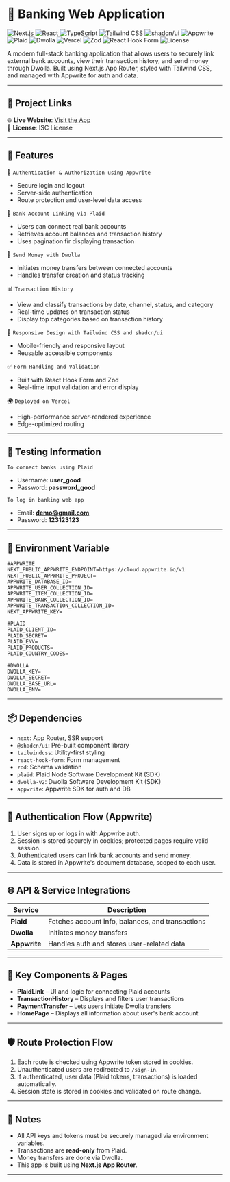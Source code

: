 # 🏦 Banking Web Application

![Next.js](https://img.shields.io/badge/Next.js-000?style=for-the-badge&logo=next.js&logoColor=white)
![React](https://img.shields.io/badge/React-20232a?style=for-the-badge&logo=react&logoColor=61dafb)
![TypeScript](https://img.shields.io/badge/TypeScript-3178c6?style=for-the-badge&logo=typescript&logoColor=white)
![Tailwind CSS](https://img.shields.io/badge/Tailwind_CSS-38bdf8?style=for-the-badge&logo=tailwind-css&logoColor=white)
![shadcn/ui](https://img.shields.io/badge/shadcn/ui-000000?style=for-the-badge&logo=vercel&logoColor=white)
![Appwrite](https://img.shields.io/badge/Appwrite-F02E65?style=for-the-badge&logo=appwrite&logoColor=white)
![Plaid](https://img.shields.io/badge/Plaid-000000?style=for-the-badge&logo=plaid&logoColor=white)
![Dwolla](https://img.shields.io/badge/Dwolla-FF6B00?style=for-the-badge&logoColor=white)
![Vercel](https://img.shields.io/badge/Vercel-000000?style=for-the-badge&logo=vercel&logoColor=white)
![Zod](https://img.shields.io/badge/Zod-3C3C3C?style=for-the-badge&logoColor=white)
![React Hook Form](https://img.shields.io/badge/React%20Hook%20Form-EC5990?style=for-the-badge&logo=reacthookform&logoColor=white)
![License](https://img.shields.io/badge/ISC-License-lightgrey)

A modern full-stack banking application that allows users to securely link external bank accounts, view their transaction history, and send money through Dwolla. Built using Next.js App Router, styled with Tailwind CSS, and managed with Appwrite for auth and data.

---

## 🔗 Project Links

🌐 **Live Website**: [Visit the App](https://banking-app-ivory-one.vercel.app/)  
📄 **License**: ISC License

---

## 🚀 Features

🔐 `Authentication & Authorization using Appwrite`

- Secure login and logout
- Server-side authentication
- Route protection and user-level data access

🏦 `Bank Account Linking via Plaid`

- Users can connect real bank accounts
- Retrieves account balances and transaction history
- Uses pagination fir displaying transaction

💸 `Send Money with Dwolla`

- Initiates money transfers between connected accounts
- Handles transfer creation and status tracking

📊 `Transaction History`

- View and classify transactions by date, channel, status, and category
- Real-time updates on transaction status
- Display top categories based on transaction history

🎨 `Responsive Design with Tailwind CSS and shadcn/ui`

- Mobile-friendly and responsive layout
- Reusable accessible components

✅ `Form Handling and Validation`

- Built with React Hook Form and Zod
- Real-time input validation and error display

🌍 `Deployed on Vercel`

- High-performance server-rendered experience
- Edge-optimized routing

---

## 🧪 Testing Information

`To connect banks using Plaid`

- Username: **user_good**
- Password: **password_good**

`To log in banking web app`

- Email: **demo@gmail.com**
- Password: **123123123**

---

## 🌱 Environment Variable

```env
#APPWRITE
NEXT_PUBLIC_APPWRITE_ENDPOINT=https://cloud.appwrite.io/v1
NEXT_PUBLIC_APPWRITE_PROJECT=
APPWRITE_DATABASE_ID=
APPWRITE_USER_COLLECTION_ID=
APPWRITE_ITEM_COLLECTION_ID=
APPWRITE_BANK_COLLECTION_ID=
APPWRITE_TRANSACTION_COLLECTION_ID=
NEXT_APPWRITE_KEY=

#PLAID
PLAID_CLIENT_ID=
PLAID_SECRET=
PLAID_ENV=
PLAID_PRODUCTS=
PLAID_COUNTRY_CODES=

#DWOLLA
DWOLLA_KEY=
DWOLLA_SECRET=
DWOLLA_BASE_URL=
DWOLLA_ENV=
```

---

## 📦 Dependencies

- `next`: App Router, SSR support
- `@shadcn/ui`: Pre-built component library
- `tailwindcss`: Utility-first styling
- `react-hook-form`: Form management
- `zod`: Schema validation
- `plaid`: Plaid Node Software Development Kit (SDK)
- `dwolla-v2`: Dwolla Software Development Kit (SDK)
- `appwrite`: Appwrite SDK for auth and DB

---

## 🔐 Authentication Flow (Appwrite)

1. User signs up or logs in with Appwrite auth.
2. Session is stored securely in cookies; protected pages require valid session.
3. Authenticated users can link bank accounts and send money.
4. Data is stored in Appwrite's document database, scoped to each user.

---

## 🌐 API & Service Integrations

| Service      | Description                                      |
| ------------ | ------------------------------------------------ |
| **Plaid**    | Fetches account info, balances, and transactions |
| **Dwolla**   | Initiates money transfers                        |
| **Appwrite** | Handles auth and stores user-related data        |

---

## 🧩 Key Components & Pages

- **PlaidLink** – UI and logic for connecting Plaid accounts
- **TransactionHistory** – Displays and filters user transactions
- **PaymentTransfer** – Lets users initiate Dwolla transfers
- **HomePage** – Displays all information about user's bank account

---

## 🛡️ Route Protection Flow

1. Each route is checked using Appwrite token stored in cookies.
2. Unauthenticated users are redirected to `/sign-in`.
3. If authenticated, user data (Plaid tokens, transactions) is loaded automatically.
4. Session state is stored in cookies and validated on route change.

---

## 📌 Notes

- All API keys and tokens must be securely managed via environment variables.
- Transactions are **read-only** from Plaid.
- Money transfers are done via Dwolla.
- This app is built using **Next.js App Router**.

---

